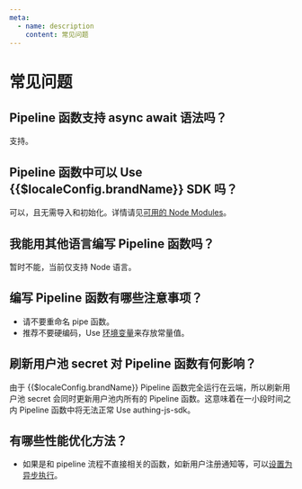```yaml
---
meta:
  - name: description
    content: 常见问题
---
```


# 常见问题

<LastUpdated/>

## Pipeline 函数支持 async await 语法吗？

支持。

## Pipeline 函数中可以 Use {{$localeConfig.brandName}} SDK 吗？

可以，且无需导入和初始化。详情请见[可用的 Node Modules](available-node-modules.md)。

## 我能用其他语言编写 Pipeline 函数吗？

暂时不能，当前仅支持 Node 语言。

## 编写 Pipeline 函数有哪些注意事项？

- 请不要重命名 pipe 函数。
- 推荐不要硬编码，Use [环境变量](env.md)来存放常量值。

## 刷新用户池 secret 对 Pipeline 函数有何影响？

由于 {{$localeConfig.brandName}} Pipeline 函数完全运行在云端，所以刷新用户池 secret 会同时更新用户池内所有的 Pipeline 函数。这意味着在一小段时间之内 Pipeline 函数中将无法正常 Use authing-js-sdk。

## 有哪些性能优化方法？

- 如果是和 pipeline 流程不直接相关的函数，如新用户注册通知等，可以[设置为异步执行](pipeline-function-api-doc.md#设置异步执行)。

